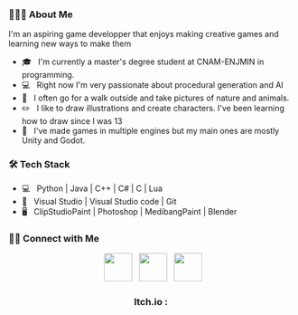 <h3> 👨🏻‍💻 About Me </h3>

<p> I'm an aspiring game developper that enjoys making creative games and learning new ways to make them</p>

- 🎓 &nbsp; I'm currently a master's degree student at CNAM-ENJMIN in programming.
- 💻 &nbsp; Right now I'm very passionate about procedural generation and AI
- 🌱 &nbsp; I often go for a walk outside and take pictures of nature and animals.
- ✏️ &nbsp; I like to draw illustrations and create characters. I've been learning how to draw since I was 13
- 🔧 &nbsp; I've made games in multiple engines but my main ones are mostly Unity and Godot.

<h3>🛠 Tech Stack</h3>

- 💻 &nbsp; Python | Java | C++ | C# | C | Lua
- 🔧 &nbsp; Visual Studio | Visual Studio code  | Git
- 🖥 &nbsp; ClipStudioPaint | Photoshop | MedibangPaint | Blender


<h3> 🤝🏻 Connect with Me </h3>

<p align="center">
&nbsp; <a href="https://twitter.com/lyrdinn" target="_blank" rel="noopener noreferrer"><img src="https://img.icons8.com/plasticine/100/000000/twitter.png" width="50" /></a>  
&nbsp; <a href="https://www.instagram.com/lyr_dinn/" target="_blank" rel="noopener noreferrer"><img src="https://img.icons8.com/plasticine/100/000000/instagram-new.png" width="50" /></a>  
&nbsp; <a href="https://www.linkedin.com/in/marina-secord-4b01202a9/" target="_blank" rel="noopener noreferrer"><img src="https://img.icons8.com/plasticine/100/000000/linkedin.png" width="50" /></a>
</p>

<h3 align="center">
  Itch.io : <a href="https://lyrdinn.itch.io/" target ="_blank" rel="noopene noreferrer"> </a>
</h3>
